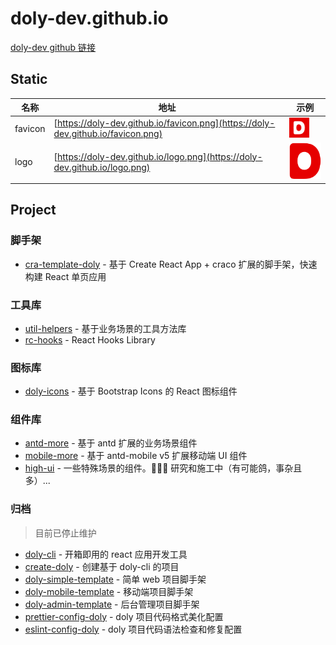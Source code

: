 # doly-dev.github.io

[doly-dev github 链接](https://github.com/doly-dev)

## Static

| 名称 | 地址 | 示例 |
| --- | --- | --- |
| favicon | [https://doly-dev.github.io/favicon.png](https://doly-dev.github.io/favicon.png) | ![favorite.png](favicon.png) |
| logo | [https://doly-dev.github.io/logo.png](https://doly-dev.github.io/logo.png) | ![logo.png](logo.png) |

## Project

### 脚手架

- [cra-template-doly](https://doly-dev.github.io/cra-template-doly-site/latest/) - 基于 Create React App + craco 扩展的脚手架，快速构建 React 单页应用

### 工具库

- [util-helpers](https://doly-dev.github.io/util-helpers/index.html) - 基于业务场景的工具方法库
- [rc-hooks](https://doly-dev.github.io/rc-hooks/latest/) - React Hooks Library

### 图标库

- [doly-icons](https://doly-dev.github.io/doly-icons/latest/) - 基于 Bootstrap Icons 的 React 图标组件

### 组件库

- [antd-more](https://doly-dev.github.io/antd-more/latest/) - 基于 antd 扩展的业务场景组件
- [mobile-more](https://doly-dev.github.io/mobile-more/latest/) - 基于 antd-mobile v5 扩展移动端 UI 组件
- [high-ui](https://high-ui.vercel.app/v0) - 一些特殊场景的组件。👨🏻‍💻 研究和施工中（有可能鸽，事杂且多）...

### 归档

> 目前已停止维护

- [doly-cli](https://github.com/doly-dev/doly-cli) - 开箱即用的 react 应用开发工具
- [create-doly](https://github.com/doly-dev/create-doly) - 创建基于 doly-cli 的项目
- [doly-simple-template](https://github.com/doly-dev/doly-simple-template) - 简单 web 项目脚手架
- [doly-mobile-template](https://github.com/doly-dev/doly-mobile-template) - 移动端项目脚手架
- [doly-admin-template](https://github.com/doly-dev/doly-admin-template) - 后台管理项目脚手架
- [prettier-config-doly](https://github.com/doly-dev/prettier-config-doly) - doly 项目代码格式美化配置
- [eslint-config-doly](https://github.com/doly-dev/eslint-config-doly) - doly 项目代码语法检查和修复配置
